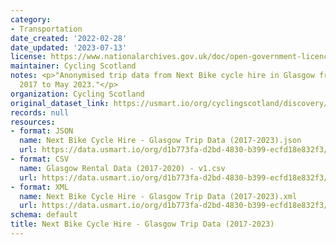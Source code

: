 ```yaml
---
category:
- Transportation
date_created: '2022-02-28'
date_updated: '2023-07-13'
license: https://www.nationalarchives.gov.uk/doc/open-government-licence/version/3/
maintainer: Cycling Scotland
notes: <p>"Anonymised trip data from Next Bike cycle hire in Glasgow from September
  2017 to May 2023."</p>
organization: Cycling Scotland
original_dataset_link: https://usmart.io/org/cyclingscotland/discovery/discovery-view-detail/558cb4f5-d119-4b95-9347-ee130946d86f
records: null
resources:
- format: JSON
  name: Next Bike Cycle Hire - Glasgow Trip Data (2017-2023).json
  url: https://data.usmart.io/org/d1b773fa-d2bd-4830-b399-ecfd18e832f3/resource?resourceGUID=42785e38-d42a-48da-a318-1eb378e7fb0b
- format: CSV
  name: Glasgow Rental Data (2017-2020) - v1.csv
  url: https://data.usmart.io/org/d1b773fa-d2bd-4830-b399-ecfd18e832f3/resource?resourceGUID=dfcf8308-8814-4990-ae2f-7903da9cd9d0
- format: XML
  name: Next Bike Cycle Hire - Glasgow Trip Data (2017-2023).xml
  url: https://data.usmart.io/org/d1b773fa-d2bd-4830-b399-ecfd18e832f3/resource?resourceGUID=3f64ce49-f421-4692-9577-2f06428ca1c1
schema: default
title: Next Bike Cycle Hire - Glasgow Trip Data (2017-2023)
---
```

